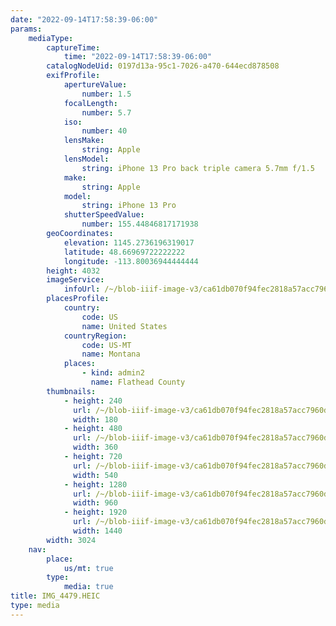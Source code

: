 ```yaml
---
date: "2022-09-14T17:58:39-06:00"
params:
    mediaType:
        captureTime:
            time: "2022-09-14T17:58:39-06:00"
        catalogNodeUid: 0197d13a-95c1-7026-a470-644ecd878508
        exifProfile:
            apertureValue:
                number: 1.5
            focalLength:
                number: 5.7
            iso:
                number: 40
            lensMake:
                string: Apple
            lensModel:
                string: iPhone 13 Pro back triple camera 5.7mm f/1.5
            make:
                string: Apple
            model:
                string: iPhone 13 Pro
            shutterSpeedValue:
                number: 155.44846817171938
        geoCoordinates:
            elevation: 1145.2736196319017
            latitude: 48.66969722222222
            longitude: -113.80036944444444
        height: 4032
        imageService:
            infoUrl: /~/blob-iiif-image-v3/ca61db070f94fec2818a57acc7960dac4c824be852fb3e5c33b93ddd64e89f8c/info.json
        placesProfile:
            country:
                code: US
                name: United States
            countryRegion:
                code: US-MT
                name: Montana
            places:
                - kind: admin2
                  name: Flathead County
        thumbnails:
            - height: 240
              url: /~/blob-iiif-image-v3/ca61db070f94fec2818a57acc7960dac4c824be852fb3e5c33b93ddd64e89f8c/full/180%2C240/0/default.jpg
              width: 180
            - height: 480
              url: /~/blob-iiif-image-v3/ca61db070f94fec2818a57acc7960dac4c824be852fb3e5c33b93ddd64e89f8c/full/360%2C480/0/default.jpg
              width: 360
            - height: 720
              url: /~/blob-iiif-image-v3/ca61db070f94fec2818a57acc7960dac4c824be852fb3e5c33b93ddd64e89f8c/full/540%2C720/0/default.jpg
              width: 540
            - height: 1280
              url: /~/blob-iiif-image-v3/ca61db070f94fec2818a57acc7960dac4c824be852fb3e5c33b93ddd64e89f8c/full/960%2C1280/0/default.jpg
              width: 960
            - height: 1920
              url: /~/blob-iiif-image-v3/ca61db070f94fec2818a57acc7960dac4c824be852fb3e5c33b93ddd64e89f8c/full/1440%2C1920/0/default.jpg
              width: 1440
        width: 3024
    nav:
        place:
            us/mt: true
        type:
            media: true
title: IMG_4479.HEIC
type: media
---
```

